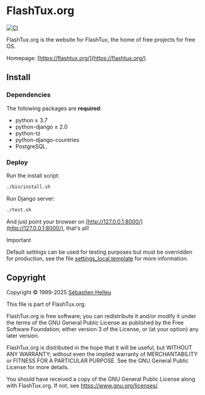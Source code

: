 # FlashTux.org

[![CI](https://github.com/flashtux/flashtux.org/workflows/CI/badge.svg)](https://github.com/flashtux/flashtux.org/actions)

FlashTux.org is the website for FlashTux, the home of free projects for free OS.

Homepage: [https://flashtux.org/](https://flashtux.org/)

## Install

### Dependencies

The following packages are **required**:

- python ≥ 3.7
- python-django ≥ 2.0
- python-tz
- python-django-countries
- PostgreSQL.

### Deploy

Run the install script:

```bash
./bin/install.sh
```

Run Django server:

```bash
./test.sh
```

And just point your browser on [http://127.0.0.1:8000/](http://127.0.0.1:8000/), that's all!

> [!IMPORTANT]
> Default settings can be used for testing purposes but must be overridden for production,
see the file [settings_local.template](flashtux/settings_local.template) for more information.

## Copyright

Copyright © 1999-2025 [Sébastien Helleu](https://github.com/flashcode)

This file is part of FlashTux.org.

FlashTux.org is free software; you can redistribute it and/or modify
it under the terms of the GNU General Public License as published by
the Free Software Foundation; either version 3 of the License, or
(at your option) any later version.

FlashTux.org is distributed in the hope that it will be useful,
but WITHOUT ANY WARRANTY; without even the implied warranty of
MERCHANTABILITY or FITNESS FOR A PARTICULAR PURPOSE.  See the
GNU General Public License for more details.

You should have received a copy of the GNU General Public License
along with FlashTux.org.  If not, see <https://www.gnu.org/licenses/>.

